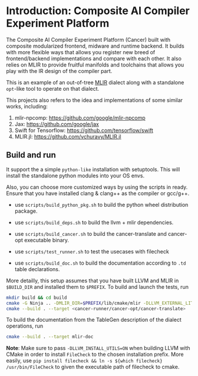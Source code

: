 # Introduction: Composite AI Compiler Experiment Platform

The Composite AI Compiler Experiment Platform (Cancer) built with composite modularized frontend, midware and runtime backend. It builds with more flexible ways that allows you register new breed of frontend/backend implementations and compare with each other. It also relies on MLIR to provide fruitful manifolds and toolchains that allows you play with the IR design of the compiler part.

This is an example of an out-of-tree [MLIR](https://mlir.llvm.org/) dialect along with a standalone `opt`-like tool to operate on that dialect.

This projects also refers to the idea and implementations of some similar works, including:

1. mlir-npcomp: https://github.com/google/mlir-npcomp
2. Jax: https://github.com/google/jax
3. Swift for Tensorflow: https://github.com/tensorflow/swift
4. MLIR.jl: https://github.com/vchuravy/MLIR.jl


## Build and run

It support the a simple `python-like` installation with setuptools. This will install the standalone python modules into your OS envs.

Also, you can choose more customized ways by using the scripts in ready. Ensure that you have installed clang & clang++ as the compiler or gcc/g++.

* use `scripts/build_python_pkg.sh` to build the python wheel distribution package.

* use `scripts/build_deps.sh` to build the llvm + mlir dependencies.

* use `scripts/build_cancer.sh` to build the cancer-translate and cancer-opt executable binary.

* use `scripts/test_runner.sh` to test the usecases with filecheck

* use `scripts/build_doc.sh` to build the documentation according to `.td` table declarations.

More detailly, this setup assumes that you have built LLVM and MLIR in `$BUILD_DIR` and installed them to `$PREFIX`. To build and launch the tests, run

```sh
mkdir build && cd build
cmake -G Ninja .. -DMLIR_DIR=$PREFIX/lib/cmake/mlir -DLLVM_EXTERNAL_LIT=$BUILD_DIR/bin/llvm-lit
cmake --build . --target <cancer-runner/cancer-opt/cancer-translate>
```

To build the documentation from the TableGen description of the dialect operations, run

```sh
cmake --build . --target mlir-doc
```

**Note**: Make sure to pass `-DLLVM_INSTALL_UTILS=ON` when building LLVM with CMake in order to install `FileCheck` to the chosen installation prefix.
More easily, use `pip install filecheck && ln -s ${which filecheck} /usr/bin/FileCheck` to given the executable path of filecheck to cmake.
